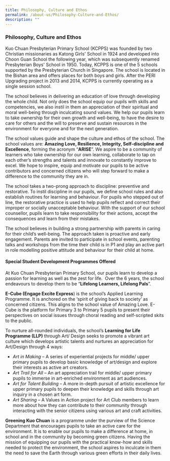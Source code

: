 ```yaml
---
title: Philosophy, Culture and Ethos
permalink: /about-us/Philosophy-Culture-and-Ethos/
description: ""
---
```

### **Philosophy, Culture and Ethos**

Kuo Chuan Presbyterian Primary School (KCPPS) was founded by two Christian missionaries as Katong Girls' School in 1924 and developed into Choon Guan School the following year, which was subsequently renamed Presbyterian Boys' School in 1950. Today, KCPPS is one of the 5 schools supported by the Presbyterian Church in Singapore. The school is located in the Bishan area and offers places for both boys and girls. After the PERI Upgrading project in 2013 and 2014, KCPPS is currently operating as a single session school.

The school believes in delivering an education of love through developing the whole child. Not only does the school equip our pupils with skills and competencies, we also instil in them an appreciation of their spiritual and moral well-being through inculcating sound values. We help our pupils learn to take ownership for their own growth and well-being, to have the desire to care for others and the will to preserve and sustain resources in the environment for everyone and for the next generation.

The school values guide and shape the culture and ethos of the school. The school values are: **Amazing Love, Resilience, Integrity, Self-discipline and Excellence**, forming the acronym “**ARISE**”. We aspire to be a community of learners who take ownership for our own learning, collaborate to tap on each other’s strengths and talents and innovate to constantly improve to excel. We hope to inspire, equip and motivate our pupils to be active contributors and concerned citizens who will step forward to make a difference to the community they are in.

The school takes a two-prong approach to discipline: preventive and restorative. To instil discipline in our pupils, we define school rules and also establish routines for learning and behaviour. For pupils who stepped out of line, the restorative practice is used to help pupils reflect and correct their improper or socially unacceptable behaviour. With the support of our school counsellor, pupils learn to take responsibility for their actions, accept the consequences and learn from their mistakes.

The school believes in building a strong partnership with parents in caring for their child’s well-being. The approach taken is proactive and early engagement. Parents are invited to participate in school events, parenting talks and workshops from the time their child is in P1 and play an active part in role modelling positive attitude and behaviour for their child at home.

#### **Special Student Development Programmes Offered**

At Kuo Chuan Presbyterian Primary School, our pupils learn to develop a passion for learning as well as the zest for life.  Over the 6 years, the school endeavours to develop them to be “**Lifelong Learners, Lifelong Pals**”.

**E-Cube (Engage Excite Express**) is the school’s Applied Learning Programme. It is anchored on the ‘spirit of giving back to society’ as concerned citizens. This aligns to the school value of Amazing Love. E-Cube is the platform for Primary 3 to Primary 5 pupils to present their perspectives on social issues through choral reading and self-scripted skits to the public.

To nurture all-rounded individuals, the school’s **Learning for Life Programme (LLP)** through Art/ Design seeks to promote a vibrant art culture which develops artistic talents and nurtures an appreciation for Art/Design through 4 ways:

*   _Art in Making_ – A series of experiential projects for middle/ upper primary pupils to develop basic knowledge of art/design and explore their interests as active art creators.
*   _Art Trail for All_ – An art appreciation trail for middle/ upper primary pupils to immerse in art-enriched environment as art audiences.
*   _Art for Talent Building_ – A more in-depth pursuit of artistic excellence for upper primary pupils to deepen their knowledge and skills through art inquiry in a chosen art form.
*   _Art Sharing_ – A Values in Action project for Art Club members to learn more about how they can contribute to their community through interacting with the senior citizens using various art and craft activities.

**Greening Kuo Chuan** is a programme under the purview of the Science Department that encourages pupils to take an active care for the environment. It is to enable our pupils to make a difference at home, in school and in the community by becoming green citizens. Having the mission of equipping our pupils with the practical know-how and skills needed to protect the environment, the school aspires to inculcate in them the need to save the Earth through various green efforts in their daily lives.